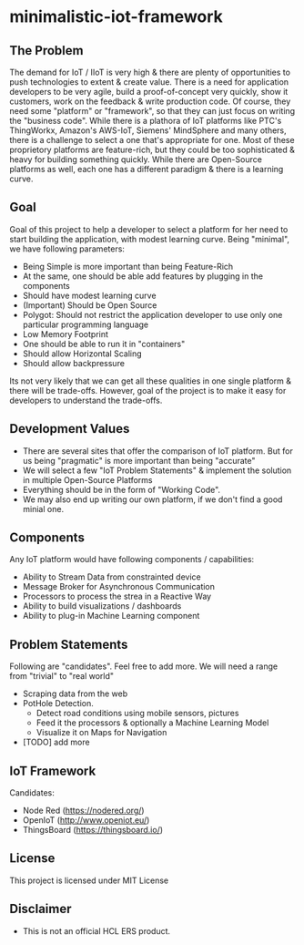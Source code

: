 # minimalistic-iot-framework

## The Problem
The demand for IoT / IIoT is very high & there are plenty of opportunities to push technologies to extent & create value. There is a need for application developers to be very agile, build a proof-of-concept very quickly, show it customers, work on the feedback & write production code.
Of course, they need some "platform" or "framework", so that they can just focus on writing the "business code".
While there is a plathora of IoT platforms like PTC's ThingWorkx, Amazon's AWS-IoT, Siemens' MindSphere and many others, there is a challenge to select a one that's appropriate for one. Most of these proprietory platforms are feature-rich, but they could be too sophisticated & heavy for building something quickly. While there are Open-Source platforms as well, each one has a different paradigm & there is a learning curve.

## Goal
Goal of this project to help a developer to select a platform for her need to start building the application, with modest learning curve.
Being "minimal", we have following parameters:
- Being Simple is more important than being Feature-Rich
- At the same, one should be able add features by plugging in the components
- Should have modest learning curve
- (Important) Should be Open Source
- Polygot: Should not restrict the application developer to use only one particular programming language
- Low Memory Footprint
- One should be able to run it in "containers"
- Should allow Horizontal Scaling
- Should allow backpressure

Its not very likely that we can get all these qualities in one single platform & there will be trade-offs. However, goal of the project is to make it easy for developers to understand the trade-offs.

## Development Values
- There are several sites that offer the comparison of IoT platform. But for us being "pragmatic" is more important than being "accurate"
- We will select a few "IoT Problem Statements" & implement the solution in multiple Open-Source Platforms
- Everything should be in the form of "Working Code".
- We may also end up writing our own platform, if we don't find a good minial one.

## Components
Any IoT platform would have following components / capabilities:
- Ability to Stream Data from constrainted device
- Message Broker for Asynchronous Communication
- Processors to process the strea in a Reactive Way
- Ability to build visualizations / dashboards
- Ability to plug-in Machine Learning component

## Problem Statements
Following are "candidates". Feel free to add more. We will need a range from "trivial" to "real world"
- Scraping data from the web
- PotHole Detection. 
  - Detect road conditions using mobile sensors, pictures
  - Feed it the processors & optionally a Machine Learning Model
  - Visualize it on Maps for Navigation
- [TODO] add more


## IoT Framework
Candidates:
- Node Red (https://nodered.org/)
- OpenIoT (http://www.openiot.eu/)
- ThingsBoard (https://thingsboard.io/)

## License
This project is licensed under MIT License

## Disclaimer
- This is not an official HCL ERS product.
